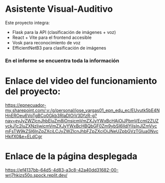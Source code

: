 # Asistente Visual-Auditivo

Este proyecto integra:
- Flask para la API (clasificación de imágenes + voz)
- React + Vite para el frontend accesible
- Vosk para reconocimiento de voz
- EfficientNetB3 para clasificación de imágenes

### En el informe se encuentra toda la información

# Enlace del video del funcionamiento del proyecto:

https://epnecuador-my.sharepoint.com/:v:/g/personal/jose_vargas01_epn_edu_ec/EUvutk5bE4NHnEROeu6VqTgBCo0Gkb3RlaDIOiV3DfzR-g?nav=eyJyZWZlcnJhbEluZm8iOnsicmVmZXJyYWxBcHAiOiJPbmVEcml2ZUZvckJ1c2luZXNzIiwicmVmZXJyYWxBcHBQbGF0Zm9ybSI6IldlYiIsInJlZmVycmFsTW9kZSI6InZpZXciLCJyZWZlcnJhbFZpZXciOiJNeUZpbGVzTGlua0NvcHkifX0&e=ELdCgr

# Enlace de la página desplegada

https://ef4137bb-64d5-4d83-a3c8-42a40dd31682-00-wrj7hkjzs50o.spock.replit.dev/
